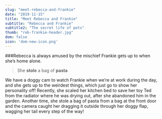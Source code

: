 ```yaml
---
slug: "meet-rebecca-and-frankie"
date: "2019-11-15"
title: "Meet Rebecca and Frankie"
subtitle: "Rebecca and Frankie"
subtitle2: "The secret life of pets"
thumb: "reb-frankie-header.jpg"
dom: false
icon: 'dom-new-icon.png'
---
```


###Rebecca is always amused by the mischief Frankie gets up to when she’s home alone. 

> She **stole** a bag of **pasta**

We have a doggy cam to watch Frankie when we’re at work during the day, and she gets up to the weirdest things, which just go to show her personality off! Recently, she scaled her kitchen bed to save her toy Ted from the radiator where he was drying out, after she abandoned him in the garden. Another time, she stole a bag of pasta from a bag at the front door and the camera caught her dragging it outside through her doggy flap, wagging her tail every step of the way!  
